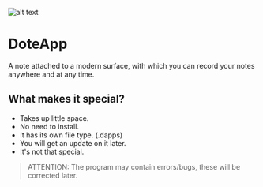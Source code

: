 ![alt text](https://imgur.com/a/4yuDUMZ)
# DoteApp
A note attached to a modern surface, with which you can record your notes anywhere and at any time.
## What makes it special?
- Takes up little space.
- No need to install.
- It has its own file type. (.dapps)
- You will get an update on it later.
- It's not that special.
> ATTENTION: The program may contain errors/bugs, these will be corrected later.

